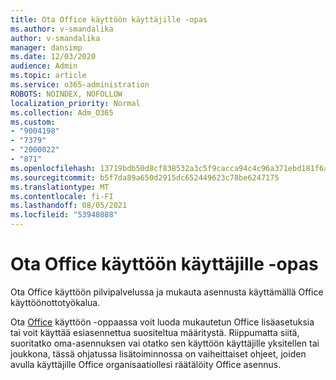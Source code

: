 ```yaml
---
title: Ota Office käyttöön käyttäjille -opas
ms.author: v-smandalika
author: v-smandalika
manager: dansimp
ms.date: 12/03/2020
audience: Admin
ms.topic: article
ms.service: o365-administration
ROBOTS: NOINDEX, NOFOLLOW
localization_priority: Normal
ms.collection: Adm_O365
ms.custom:
- "9004198"
- "7379"
- "2000022"
- "871"
ms.openlocfilehash: 13719bdb50d8cf838532a3c5f9cacca94c4c96a371ebd181f6ab04b3c51db0a0
ms.sourcegitcommit: b5f7da89a650d2915dc652449623c78be6247175
ms.translationtype: MT
ms.contentlocale: fi-FI
ms.lasthandoff: 08/05/2021
ms.locfileid: "53948088"
---
```

# <a name="deploy-office-to-your-users-guide"></a>Ota Office käyttöön käyttäjille -opas

Ota Office käyttöön pilvipalvelussa ja mukauta asennusta käyttämällä Office käyttöönottotyökalua.

Ota [Office](https://go.microsoft.com/fwlink/?linkid=2146451) käyttöön -oppaassa voit luoda mukautetun Office lisäasetuksia tai voit käyttää esiasennettua suositeltua määritystä. Riippumatta siitä, suoritatko oma-asennuksen vai otatko sen käyttöön käyttäjille yksitellen tai joukkona, tässä ohjatussa lisätoiminnossa on vaiheittaiset ohjeet, joiden avulla käyttäjille Office organisaatiollesi räätälöity Office asennus.
